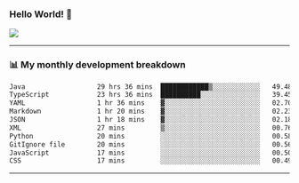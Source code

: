 ### Hello World! 👋

<a>
  <img align="center" src="https://github-readme-stats.vercel.app/api?username=megatunger&count_private=true&include_all_commits=true&bg_color=30,56CCF2,2F80ED&title_color=fff&text_color=fff" />
</a>

------
### 📊 My monthly development breakdown

<!--START_SECTION:waka-->

```txt
Java                  29 hrs 36 mins  ████████████▒░░░░░░░░░░░░   49.48 %
TypeScript            23 hrs 36 mins  ██████████░░░░░░░░░░░░░░░   39.45 %
YAML                  1 hr 36 mins    ▓░░░░░░░░░░░░░░░░░░░░░░░░   02.70 %
Markdown              1 hr 20 mins    ▓░░░░░░░░░░░░░░░░░░░░░░░░   02.23 %
JSON                  1 hr 18 mins    ▓░░░░░░░░░░░░░░░░░░░░░░░░   02.18 %
XML                   27 mins         ▒░░░░░░░░░░░░░░░░░░░░░░░░   00.76 %
Python                20 mins         ░░░░░░░░░░░░░░░░░░░░░░░░░   00.58 %
GitIgnore file        20 mins         ░░░░░░░░░░░░░░░░░░░░░░░░░   00.56 %
JavaScript            17 mins         ░░░░░░░░░░░░░░░░░░░░░░░░░   00.50 %
CSS                   17 mins         ░░░░░░░░░░░░░░░░░░░░░░░░░   00.49 %
```

<!--END_SECTION:waka-->

------
